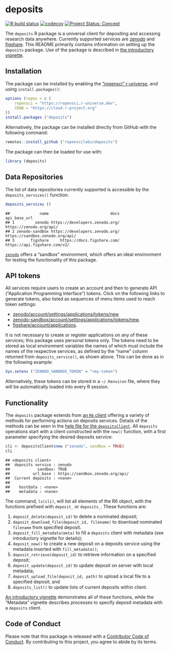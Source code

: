 # deposits

<!-- badges: start -->

[![R build
status](https://github.com/ropenscilabs/deposits/workflows/R-CMD-check/badge.svg)](https://github.com/ropenscilabs/deposits/actions?query=workflow%3AR-CMD-check)
[![codecov](https://codecov.io/gh/ropenscilabs/deposits/branch/main/graph/badge.svg)](https://codecov.io/gh/ropenscilabs/deposits)
[![Project Status:
Concept](https://www.repostatus.org/badges/latest/wip.svg)](https://www.repostatus.org/#wip)
<!-- badges: end -->

The `deposits` R package is a universal client for depositing and
accessing research data anywhere. Currently supported services are
[zenodo](https://zenodo.org) and [figshare](https://figshare.com). This
README primarily contains information on setting up the `deposits`
package. Use of the package is described in [the introductory
vignette](https://docs.ropensci.org/deposits/articles/deposits.html).

## Installation

The package can be installed by enabling the [“ropensci”
r-universe](https://ropensci.r-universe.dev), and using
`install.packages()`:

``` r
options (repos = c (
    ropensci = "https://ropensci.r-universe.dev",
    CRAN = "https://cloud.r-project.org"
))
install.packages ("deposits")
```

Alternatively, the package can be installed directly from GitHub with
the following command:

``` r
remotes::install_github ("ropenscilabs/deposits")
```

The package can then be loaded for use with:

``` r
library (deposits)
```

## Data Repositories

The list of data repositories currently supported is accessible by the
`deposits_services()` function:

``` r
deposits_services ()
```

    ##             name                           docs                    api_base_url
    ## 1         zenodo https://developers.zenodo.org/         https://zenodo.org/api/
    ## 2 zenodo-sandbox https://developers.zenodo.org/ https://sandbox.zenodo.org/api/
    ## 3       figshare     https://docs.figshare.com/    https://api.figshare.com/v2/

[`zenodo`](https://zenodo.org) offers a “sandbox” environment, which
offers an ideal environment for testing the functionality of this
package.

## API tokens

All services require users to create an account and then to generate API
(“Application Programming Interface”) tokens. Click on the following
links to generate tokens, also listed as sequences of menu items used to
reach token settings:

-   [zenodo/account/settings/applications/tokens/new](https://zenodo.org/account/settings/applications/tokens/new/)
-   [zenodo-sandbox/account/settings/applications/tokens/new](https://sandbox.zenodo.org/account/settings/applications/tokens/new/),
-   [figshare/account/applications](https://figshare.com/account/applications).

It is not necessary to create or register applications on any of these
services; this package uses personal tokens only. The tokens need to be
stored as local environment variables the names of which must include
the names of the respective services, as defined by the “name” column
returned from `deposits_service()`, as shown above. This can be done as
in the following example:

``` r
Sys.setenv ("ZENODO_SANDBOX_TOKEN" = "<my-token")
```

Alternatively, these tokens can be stored in a `~/.Renviron` file, where
they will be automatically loaded into every R session.

## Functionality

The `deposits` package extends from [an `R6`
client](https://github.com/r-lib/R6) offering a variety of methods for
performing actions on deposits services. Details of the methods can be
seen in the [help file for the
`depositsClient`](https://docs.ropensci.org/deposits/reference/depositsClient.html).
All `deposits` operations start with a client constructed with the
`new()` function, with a first parameter specifying the desired deposits
service:

``` r
cli <- depositsClient$new ("zenodo", sandbox = TRUE)
cli
```

    ## <deposits client>
    ##  deposits service : zenodo
    ##            sandbox: TRUE
    ##          url_base : https://sandbox.zenodo.org/api/
    ##  Current deposits : <none>
    ## 
    ##    hostdata : <none>
    ##    metadata : <none>

The command, `ls(cli)`, will list all elements of the R6 object, with
the functions prefixed with `deposit_` or `deposits_`. These functions
are:

1.  `deposit_delete(deposit_id)` to delete a nominated deposit;
2.  `deposit_download_file(deposit_id, filename)` to download nominated
    `filename` from specified deposit.
3.  `deposit_fill_metadata(meta)` to fill a `deposits` client with
    metadata (see introductory vignette for details);
4.  `deposit_new()` to create a new deposit on a deposits service using
    the metadata inserted with `fill_metadata()`;
5.  `deposit_retrieve(deposit_id)` to retrieve information on a
    specified deposit;
6.  `deposit_update(deposit_id)` to update deposit on server with local
    metadata;
7.  `deposit_upload_file(deposit_id, path)` to upload a local file to a
    specified deposit; and
8.  `deposits_list()` to update lists of current deposits within client.

[An introductory
vignette](https://docs.ropensci.org/deposits/articles/deposits.html)
demonstrates all of these functions, while the “Metadata” vignette
describes processes to specify deposit metadata with a `deposits`
client.

## Code of Conduct

Please note that this package is released with a [Contributor Code of
Conduct](https://ropensci.org/code-of-conduct/). By contributing to this
project, you agree to abide by its terms.
